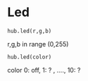 # Led

``` 
hub.led(r,g,b)
```
r,g,b in range (0,255)

```
hub.led(color)
```

color 0: off, 1: ? , ...., 10: ? 

